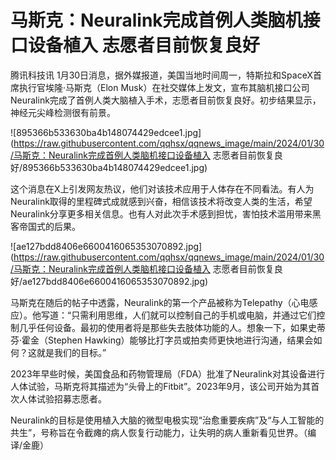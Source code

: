 # 马斯克：Neuralink完成首例人类脑机接口设备植入 志愿者目前恢复良好

腾讯科技讯 1月30日消息，据外媒报道，美国当地时间周一，特斯拉和SpaceX首席执行官埃隆·马斯克（Elon
Musk）在社交媒体上发文，宣布其脑机接口公司Neuralink完成了首例人类大脑植入手术，志愿者目前恢复良好。初步结果显示，神经元尖峰检测很有前景。

![895366b533630ba4b148074429edcee1.jpg](https://raw.githubusercontent.com/qqhsx/qqnews_image/main/2024/01/30/马斯克：Neuralink完成首例人类脑机接口设备植入 志愿者目前恢复良好/895366b533630ba4b148074429edcee1.jpg)

这个消息在X上引发网友热议，他们对该技术应用于人体存在不同看法。有人为Neuralink取得的里程碑式成就感到兴奋，相信该技术将改变人类的生活，希望Neuralink分享更多相关信息。也有人对此次手术感到担忧，害怕技术滥用带来黑客帝国式的后果。

![ae127bdd8406e6600416065353070892.jpg](https://raw.githubusercontent.com/qqhsx/qqnews_image/main/2024/01/30/马斯克：Neuralink完成首例人类脑机接口设备植入 志愿者目前恢复良好/ae127bdd8406e6600416065353070892.jpg)

马斯克在随后的帖子中透露，Neuralink的第一个产品被称为Telepathy（心电感应）。他写道：“只需利用思维，人们就可以控制自己的手机或电脑，并通过它们控制几乎任何设备。最初的使用者将是那些失去肢体功能的人。想象一下，如果史蒂芬·霍金（Stephen
Hawking）能够比打字员或拍卖师更快地进行沟通，结果会如何？这就是我们的目标。”

2023年早些时候，美国食品和药物管理局（FDA）批准了Neuralink对其设备进行人体试验，马斯克将其描述为“头骨上的Fitbit”。2023年9月，该公司开始为其首次人体试验招募志愿者。

Neuralink的目标是使用植入大脑的微型电极实现“治愈重要疾病”及“与人工智能的共生”，号称旨在令截瘫的病人恢复行动能力，让失明的病人重新看见世界。（编译/金鹿）

